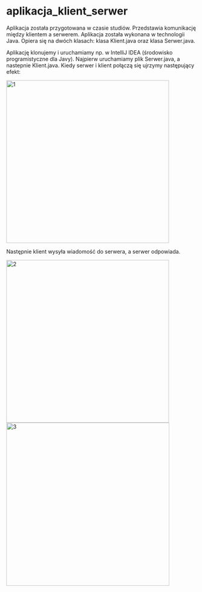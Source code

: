 # aplikacja_klient_serwer  

Aplikacja została przygotowana w czasie studiów. Przedstawia komunikację między klientem a serwerem. Aplikacja została wykonana w technologii Java. Opiera się na dwóch klasach: klasa Klient.java oraz klasa Serwer.java.

Aplikację klonujemy i uruchamiamy np. w IntelliJ IDEA (środowisko programistyczne dla Javy). Najpierw uruchamiamy plik Serwer.java, a nastepnie Klient.java. Kiedy serwer i klient połączą się ujrzymy następujący efekt:

<img width="430" alt="1" src="https://user-images.githubusercontent.com/79476690/114687852-7010fb80-9d14-11eb-966b-5748a6a08240.png">

Następnie klient wysyła wiadomość do serwera, a serwer odpowiada.

<img width="430" alt="2" src="https://user-images.githubusercontent.com/79476690/114688335-e281db80-9d14-11eb-81e1-6848a7960996.png">

<img width="431" alt="3" src="https://user-images.githubusercontent.com/79476690/114688352-e6adf900-9d14-11eb-9c75-471f5d1126dc.png">

